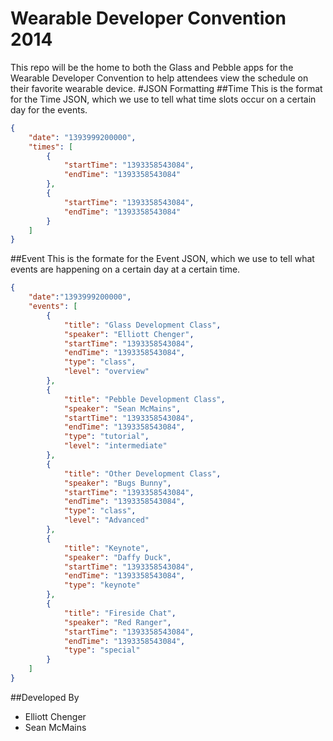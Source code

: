 Wearable Developer Convention 2014
==================================

This repo will be the home to both the Glass and Pebble apps for the Wearable Developer Convention to help attendees view the schedule on their favorite wearable device. 
#JSON Formatting
##Time
This is the format for the Time JSON, which we use to tell what time slots occur on a certain day for the events.
```json
{
    "date": "1393999200000",
    "times": [
        {
            "startTime": "1393358543084",
            "endTime": "1393358543084"
        },
        {
            "startTime": "1393358543084",
            "endTime": "1393358543084"
        }
    ]
}
```
##Event 
This is the formate for the Event JSON, which we use to tell what events are happening on a certain day at a certain time.
```json
{
    "date":"1393999200000",
    "events": [
        {
            "title": "Glass Development Class",
            "speaker": "Elliott Chenger",
            "startTime": "1393358543084",
            "endTime": "1393358543084",
            "type": "class",
            "level": "overview"
        },
        {
            "title": "Pebble Development Class",
            "speaker": "Sean McMains",
            "startTime": "1393358543084",
            "endTime": "1393358543084",
            "type": "tutorial",
            "level": "intermediate"
        },
        {
            "title": "Other Development Class",
            "speaker": "Bugs Bunny",
            "startTime": "1393358543084",
            "endTime": "1393358543084",
            "type": "class",
            "level": "Advanced"
        },
        {
            "title": "Keynote",
            "speaker": "Daffy Duck",
            "startTime": "1393358543084",
            "endTime": "1393358543084",
            "type": "keynote"
        },
        {
            "title": "Fireside Chat",
            "speaker": "Red Ranger",
            "startTime": "1393358543084",
            "endTime": "1393358543084",
            "type": "special"
        }
    ]
}
```

##Developed By
- Elliott Chenger
- Sean McMains
